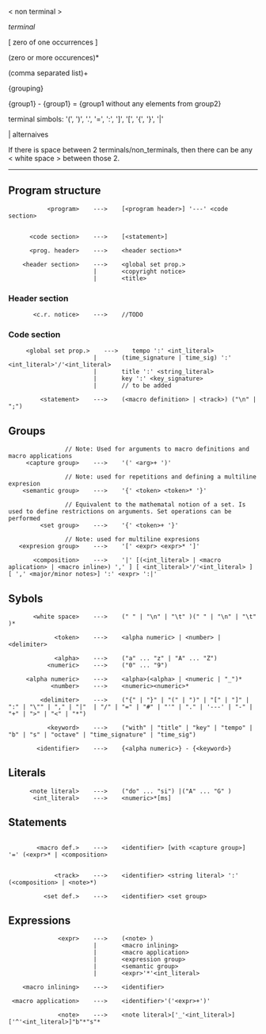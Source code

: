 < non terminal >

*terminal*

\[ zero of one occurrences ]

(zero or more occurences)*

(comma separated list)+

{grouping}

{group1} - {group1} = {group1 without any elements from group2} 

terminal simbols:   '(', ')', '.', '=', ':', ']', '[', '{', '}', '|'

| alternaives

If there is space between 2 terminals/non_terminals, then there can be any < white space > between those 2.

---

## Program structure
```
           <program>    --->    [<program header>] '---' <code section>


      <code section>    --->    [<statement>]

      <prog. header>    --->    <header section>*

    <header section>    --->    <global set prop.>
                        |       <copyright notice>
                        |       <title>
```
### Header section
```
       <c.r. notice>    --->    //TODO
```
### Code section
```
     <global set prop.>    --->    tempo ':' <int_literal>
                        |       (time_signature | time_sig) ':' <int_literal>'/'<int_literal>
                        |       title ':' <string_literal>
                        |       key ':' <key_signature>
                        |       // to be added

         <statement>    --->    (<macro definition> | <track>) ("\n" | ";")

```

## Groups
```
                // Note: Used for arguments to macro definitions and macro applications
     <capture group>    --->    '(' <arg>+ ')'

                // Note: used for repetitions and defining a multiline expresion
    <semantic group>    --->    '{' <token> <token>* '}'
                
                // Equivalent to the mathematal notion of a set. Is used to define restrictions on arguments. Set operations can be performed
         <set group>    --->    '{' <token>+ '}'

                // Note: used for multiline expresions
   <expresion group>    --->    '[' <expr> <expr>* ']'

       <composition>    --->    '|' [(<int_literal> | <macro aplication> | <macro inline>) ',' ] [ <int_literal>'/'<int_literal> ] [ ',' <major/minor notes>] ':' <expr> ':|'

```
## Sybols
```
       <white space>    --->    (" " | "\n" | "\t" )(" " | "\n" | "\t" )*

             <token>    --->    <alpha numeric> | <number> | <delimiter>

             <alpha>    --->    ("a" ... "z" | "A" ... "Z")
           <numeric>    --->    ("0" ... "9")

     <alpha numeric>    --->    <alpha>(<alpha> | <numeric | "_")*
            <number>    --->    <numeric><numeric>*

         <delimiter>    --->    ("{" | "}" | "(" | ")" | "[" | "]" | ":" | "\"" | "," | "|"  | "/" | "=" | "#" | "'" | "." | '---' | "-" | "+" | ">" | "<" | "*")

           <keyword>    --->    ("with" | "title" | "key" | "tempo" | "b" | "s" | "octave" | "time_signature" | "time_sig")

        <identifier>    --->    {<alpha numeric>} - {<keyword>}
```
## Literals
```
      <note literal>    --->    ("do" ... "si") |("A" ... "G" )
       <int_literal>    --->    <numeric>*[ms]
```
## Statements
```

        <macro def.>    --->    <identifier> [with <capture group>] '=' (<expr>* | <composition>


             <track>    --->    <identifier> <string literal> ':' (<composition> | <note>*)

          <set def.>    --->    <identifier> <set group>
```
## Expressions
```
              <expr>    --->    (<note> )
                        |       <macro inlining>
                        |       <macro application>
                        |       <expression group>
                        |       <semantic group>
                        |       <expr>'*'<int_literal>

    <macro inlining>    --->    <identifier>

 <macro application>    --->    <identifier>'('<expr>+')'

              <note>    --->    <note literal>['_'<int_literal>]['^'<int_literal>]"b"*"s"*


```
